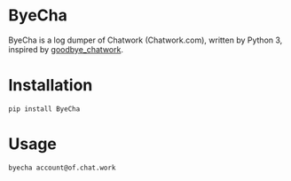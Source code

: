 # ByeCha

ByeCha is a log dumper of Chatwork (Chatwork.com), written by Python 3,
inspired by [goodbye_chatwork](https://github.com/swdyh/goodbye_chatwork).

# Installation

```
pip install ByeCha
```

# Usage

```
byecha account@of.chat.work
```
